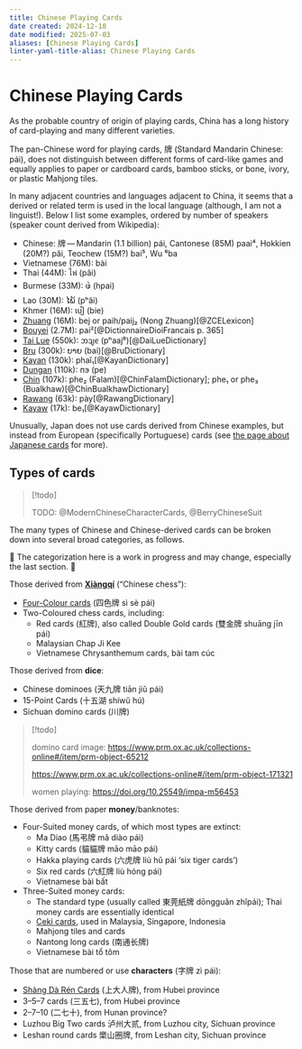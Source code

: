 ```yaml
---
title: Chinese Playing Cards
date created: 2024-12-18
date modified: 2025-07-03
aliases: [Chinese Playing Cards]
linter-yaml-title-alias: Chinese Playing Cards
---
```

# Chinese Playing Cards

As the probable country of origin of playing cards, China has a long history of
card-playing and many different varieties.

The pan-Chinese word for playing cards, <span lang="zh">牌</span> (Standard Mandarin Chinese: <Pronounce lang="cmn-Latn-pinyin" pronouncer="LofZRules" file="pronunciation_zh_牌.mp3">pái</Pronounce>), does not distinguish between different forms of card-like games and equally applies to paper or cardboard cards, bamboo sticks, or bone, ivory, or plastic Mahjong tiles.

In many adjacent countries and languages adjacent to China, it seems that a derived or related term is used in the local language (although, I am not a linguist!). Below I list some examples, ordered by number of speakers (speaker count derived from Wikipedia):

* Chinese: <span lang="zh">牌</span> — Mandarin (1.1 billion) <span lang="cmn-Latn-pinyin">pái</span>, Cantonese (85M) <span lang="yue-Latn-jyutping">paai⁴</span>, Hokkien (20M?) <span lang="nan-Latn-pehoeji">pâi</span>, Teochew (15M?) <span lang="nan-Latn-pengim">bai⁵</span>, Wu <span lang="wuu-Latn">⁶ba</span>
* Vietnamese (76M): <span lang="vi">bài</span>
* Thai (44M): <span lang="th">ไพ่</span> (<Pronounce lang="th-Latn" file="pronunciation_th_ไพ.mp3" pronouncer="Ghee">pâi</Pronounce>)
* Burmese (33M): <span lang="my">ဖဲ</span> (<span lang="my-Latn">hpai</span>)
* Lao (30M): <span lang="lo">ໄພ້</span> (<span lang="lo-Latn">pʰâi</span>)
* Khmer (16M): <span lang="km">បៀ</span> (<Pronounce lang="km-Latn" file="pronunciation_km_បៀ.mp3" pronouncer="chetanachey">bie</Pronounce>)
* [Zhuang](https://en.wikipedia.org/wiki/Zhuang_languages) (16M): <span lang="za-Latn">bej</span> or <span lang="zhn-Latn">paih</span>/<span lang="zhn-Latn">paij₂</span> (Nong Zhuang)[@ZCELexicon]
* [Bouyei](https://en.wikipedia.org/wiki/Bouyei_language) (2.7M): <span lang="pcc">pai²</span>[@DictionnaireDioiFrancais p. 365]
* [Tai Lue](https://en.wikipedia.org/wiki/Tai_Lue_language) (550k): <span lang="khb">ᦘᦻᧉ</span> (<span lang="khb-Latn">pʰaaj⁶</span>)[@DaiLueDictionary]
* [Bru](https://en.wikipedia.org/wiki/Bru_language) (300k): <span lang="bru">ບາຍ</span> (<span lang="bru-Latn">bai</span>)[@BruDictionary]
* [Kayan](https://en.wikipedia.org/wiki/Padaung_language) (130k): <span lang="pdu-Latn">phaǐ₁</span>[@KayanDictionary]
* [Dungan](https://en.wikipedia.org/wiki/Dungan_language) (110k): <span lang="dng">пэ</span> (<span lang="dng-Latn">pe</span>)
* [Chin](https://en.wikipedia.org/wiki/Falam_language) (107k): <span lang="cfm">phe₂</span> (Falam)[@ChinFalamDictionary]; <span lang="cbl">phe₁</span> or <span lang="cbl">phe₃</span> (Bualkhaw)[@ChinBualkhawDictionary]
* [Rawang](https://en.wikipedia.org/wiki/Rawang_language) (63k): <span lang="raw">pày</span>[@RawangDictionary]
* [Kayaw](https://en.wikipedia.org/wiki/Kayaw_language) (17k): <span lang="kvl-Latn">be₁</span>[@KayawDictionary]

Unusually, Japan does not use cards derived from Chinese examples, but instead
from European (specifically Portuguese) cards (see [the page about Japanese cards](articles/cards/japan/japan.md) for more).

## Types of cards

> [!todo]
>
> TODO: @ModernChineseCharacterCards, @BerryChineseSuit

The many types of Chinese and Chinese-derived cards can be broken down into several broad categories, as follows.

🚧 The categorization here is a work in progress and may change, especially the last section. 🚧

Those derived from **[<span lang="cmn-Latn-pinyin" class="noun">Xiàngqí</span>](games/xiangqi/xiangqi.md)** (“Chinese chess”):
* [Four-Colour cards](articles/cards/china/four-colour-cards/four-colour-cards.md) (<span lang="zh">四色牌</span> <span lang="cmn-Latn-pinyin">sì sè pái</span>)
* Two-Coloured chess cards, including:
  * Red cards (<span lang="zh">紅牌</span>), also called Double Gold cards (<span lang="zh">雙金牌</span> <span lang="cmn-Latn-pinyin">shuāng jīn pái</span>)
  * Malaysian <span lang="ms" class="noun">Chap Ji Kee</span>
  * Vietnamese Chrysanthemum cards, <span lang="vi">bài tam cúc</span>

Those derived from **dice**:
* Chinese dominoes (<span lang="zh">天九牌</span> <span lang="cmn-Latn-pinyin">tiān jiǔ pái</span>)
* 15-Point Cards (<span lang="zh">十五湖</span> <span lang="cmn-Latn-pinyin">shíwǔ hú</span>)
* Sichuan domino cards (<span lang="zh">川牌</span>)

> [!todo]
>
> domino card image: https://www.prm.ox.ac.uk/collections-online#/item/prm-object-65212
> 
> https://www.prm.ox.ac.uk/collections-online#/item/prm-object-171321
> 
> women playing: https://doi.org/10.25549/impa-m56453

Those derived from paper **money**/banknotes:
* Four-Suited money cards, of which most types are extinct:
  * Ma Diao (<span lang="zh">馬弔牌</span> <span lang="cmn-Latn-pinyin">mǎ diào pái</span>)
  * Kitty cards (<span lang="zh">貓貓牌</span> <span lang="cmn-Latn-pinyin">māo māo pái</span>)
  * Hakka playing cards (<span lang="zh">六虎牌</span> <span lang="cmn-Latn-pinyin">liù hǔ pái</span> ‘six tiger cards’)
  * Six red cards (<span lang="zh">六紅牌</span> <span lang="cmn-Latn-pinyin">liù hóng pái</span>)
  * Vietnamese <span lang="vi">bài bất</span>
* Three-Suited money cards:
  * The standard type (usually called <span lang="zh">東莞紙牌</span> <span lang="cmn-Latn-pinyin">dōngguǎn zhǐpái</span>); Thai money cards are essentially identical
  * [Ceki cards](articles/cards/ceki/ceki.md), used in Malaysia, Singapore, Indonesia
  * Mahjong tiles and cards
  * Nantong long cards (<span lang="zh">南通长牌</span>)
  * Vietnamese <span lang="vi">bài tổ tôm</span>

Those that are numbered or use **characters** (<span lang="zh">字牌</span> <span lang="cmn-Latn-pinyin">zì pái</span>):
* [<span lang="cmn-Latn-pinyin" class="noun">Shàng Dà Rén</span> Cards](articles/cards/china/shang-da-ren/shang-da-ren.md) (<span lang="zh">上大人牌</span>), from Hubei province
* 3–5–7 cards (<span lang="zh">三五七</span>), from Hubei province
* 2–7–10 (<span lang="zh">二七十</span>), from Hunan province?
* Luzhou Big Two cards <span lang="zh">泸州大贰</span>, from Luzhou city, Sichuan province
* Leshan round cards <span lang="zh">樂山圈牌</span>, from Leshan city, Sichuan province

<span hidden="hidden">Those that resemble flies from a distance.</span>